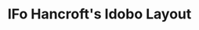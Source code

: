 ---
layout: layouts/keymapdb_entry.njk
OS: []
keymap_author: ifohancroft
firmware: QMK
hasHomeRowMods: False
hasLetterOnThumb: False
hasVerticalCombos: False
keymap_image: https://i.imgur.com/ml1olw4.png
imageDate: idk
keyCount: 75
keyboard: IDOBO
languages: ['English']
layerCount: 4
title: "IFo Hancroft's Idobo Layout"
split: False
stagger: ortholinear
summary: 
keymap_url: https://github.com/ifohancroft/qmk_firmware/tree/master/keyboards/idobo/keymaps/ifohancroft
writeup: https://github.com/ifohancroft/qmk_firmware/tree/master/keyboards/idobo/keymaps/ifohancroft/readme.md
---